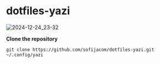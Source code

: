 # dotfiles-yazi

![2024-12-24_23-32](https://github.com/user-attachments/assets/9a32d7b5-feb5-4b44-81c7-edc928ca47a1)

**Clone the repository**

```
git clone https://github.com/sofijacom/dotfiles-yazi.git ~/.config/yazi
```
